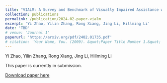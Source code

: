 ```yaml
---
title: "VIALM: A Survey and Benchmark of Visually Impaired Assistance with Large Models"
collection: publications
permalink: /publication/2024-02-paper-vialm
excerpt: 'Yi Zhao, Yilin Zhang, Rong Xiang, Jing Li, Hillming Li'
date: 'TBD'
# venue: 'Journal 1'
paperurl: 'https://arxiv.org/pdf/2402.01735.pdf'
# citation: 'Your Name, You. (2009). &quot;Paper Title Number 1.&quot; <i>Journal 1</i>. 1(1).'
---
```

Yi Zhao, Yilin Zhang, Rong Xiang, Jing Li, Hillming Li

This paper is currently in submission.

[Download paper here](https://arxiv.org/pdf/2402.01735.pdf)

<!-- Recommended citation: Your Name, You. (2009). "Paper Title Number 1." <i>Journal 1</i>. 1(1). -->